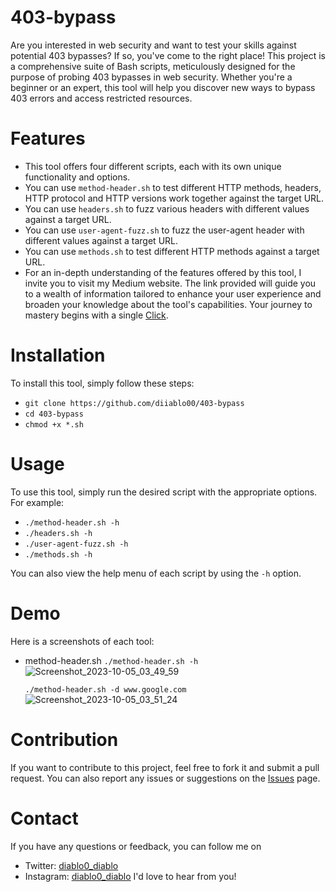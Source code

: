 # 403-bypass

Are you interested in web security and want to test your skills against potential 403 bypasses? If so, you've come to the right place! This project is a comprehensive suite of Bash scripts, meticulously designed for the purpose of probing 403 bypasses in web security. Whether you're a beginner or an expert, this tool will help you discover new ways to bypass 403 errors and access restricted resources.

# Features

- This tool offers four different scripts, each with its own unique functionality and options.
- You can use `method-header.sh` to test different HTTP methods, headers, HTTP protocol and HTTP versions work together against the target URL.
- You can use `headers.sh` to fuzz various headers with different values against a target URL.
- You can use `user-agent-fuzz.sh` to fuzz the user-agent header with different values against a target URL.
- You can use `methods.sh` to test different HTTP methods against a target URL.
- For an in-depth understanding of the features offered by this tool, I invite you to visit my Medium website. The link provided will guide you to a wealth of information tailored to enhance your user experience and broaden your knowledge about the tool's capabilities. Your journey to mastery begins with a single [Click](https://medium.com/@diablo1/bypassing-403-forbidden-a-guide-for-cybersecurity-professionals-7b2225991595).

# Installation

To install this tool, simply follow these steps:

   * `git clone https://github.com/diiablo00/403-bypass`
   * `cd 403-bypass`
   * `chmod +x *.sh`

# Usage

To use this tool, simply run the desired script with the appropriate options. For example:

* `./method-header.sh -h`
* `./headers.sh -h`
* `./user-agent-fuzz.sh -h`
* `./methods.sh -h`

You can also view the help menu of each script by using the `-h` option.

# Demo

Here is a screenshots of each tool:

- method-header.sh
  `./method-header.sh -h`
![Screenshot_2023-10-05_03_49_59](https://github.com/diiablo00/403-bypass/assets/140319882/bfd304a4-3964-44ab-b12a-d3d7c9f1963f)

  `./method-header.sh -d www.google.com`
![Screenshot_2023-10-05_03_51_24](https://github.com/diiablo00/403-bypass/assets/140319882/3ecaf856-5941-41ac-b004-5faf39049081)


# Contribution

If you want to contribute to this project, feel free to fork it and submit a pull request. You can also report any issues or suggestions on the [Issues](https://github.com/diiablo00/403-bypass/issues) page.

# Contact

If you have any questions or feedback, you can follow me on
- Twitter: [diablo0_diablo](https://twitter.com/diablo0_diablo)
- Instagram: [diablo0_diablo](https://www.instagram.com/diablo0_diablo/)
   I'd love to hear from you!
